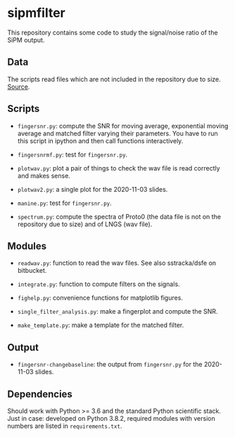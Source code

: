 # sipmfilter

This repository contains some code to study the signal/noise ratio of the SiPM output.

## Data

The scripts read files which are not included in the repository due to size. [Source](http://ds50tb.lngs.infn.it:2180/SiPM/Tiles/FBK/NUV/MB2-LF-3x/NUV-LF_3x_57/).

## Scripts

  * `fingersnr.py`: compute the SNR for moving average, exponential moving average and matched filter varying their parameters. You have to run this script in ipython and then call functions interactively.
  
  * `fingersnrmf.py`: test for `fingersnr.py`.

  * `plotwav.py`: plot a pair of things to check the wav file is read correctly and makes sense.
  
  * `plotwav2.py`: a single plot for the 2020-11-03 slides.
  
  * `manine.py`: test for `fingersnr.py`.
  
  * `spectrum.py`: compute the spectra of Proto0 (the data file is not on the repository due to size) and of LNGS (wav file).
  
## Modules

  * `readwav.py`: function to read the wav files. See also sstracka/dsfe on
    bitbucket.
  
  * `integrate.py`: function to compute filters on the signals.
  
  * `fighelp.py`: convenience functions for matplotlib figures.
  
  * `single_filter_analysis.py`: make a fingerplot and compute the SNR.
  
  * `make_template.py`: make a template for the matched filter.
 
## Output

  * `fingersnr-changebaseline`: the output from `fingersnr.py` for the 2020-11-03 slides.

## Dependencies

Should work with Python >= 3.6 and the standard Python scientific stack. Just in case: developed on Python 3.8.2, required modules with version numbers are listed in `requirements.txt`.
